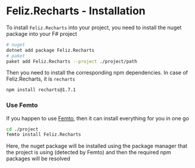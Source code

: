 # Feliz.Recharts - Installation

To install `Feliz.Recharts` into your project, you need to install the nuget package into your F# project
```bash
# nuget
dotnet add package Feliz.Recharts
# paket
paket add Feliz.Recharts --project ./project/path
```
Then you need to install the corresponding npm dependencies. In case of Feliz.Recharts, it is `recharts`
```bash
npm install recharts@1.7.1
```

### Use Femto

If you happen to use [Femto](https://github.com/Zaid-Ajaj/Femto), then it can install everything for you in one go
```bash
cd ./project
femto install Feliz.Recharts
```
Here, the nuget package will be installed using the package manager that the project is using (detected by Femto) and then the required npm packages will be resolved